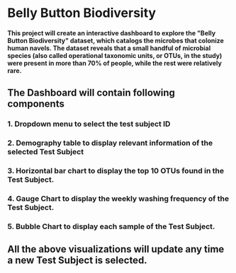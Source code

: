 # Belly Button Biodiversity
#### This project will create an interactive dashboard to explore the "Belly Button Biodiversity" dataset, which catalogs the microbes that colonize human navels. The dataset reveals that a small handful of microbial species (also called operational taxonomic units, or OTUs, in the study) were present in more than 70% of people, while the rest were relatively rare.

## The Dashboard will contain following components
### 1. Dropdown menu to select the test subject ID
### 2. Demography table to display relevant information of the selected Test Subject
### 3. Horizontal bar chart to display the top 10 OTUs found in the Test Subject.
### 4. Gauge Chart to display the weekly washing frequency of the Test Subject.
### 5. Bubble Chart to display each sample of the Test Subject.

## All the above visualizations will update any time a new Test Subject is selected.